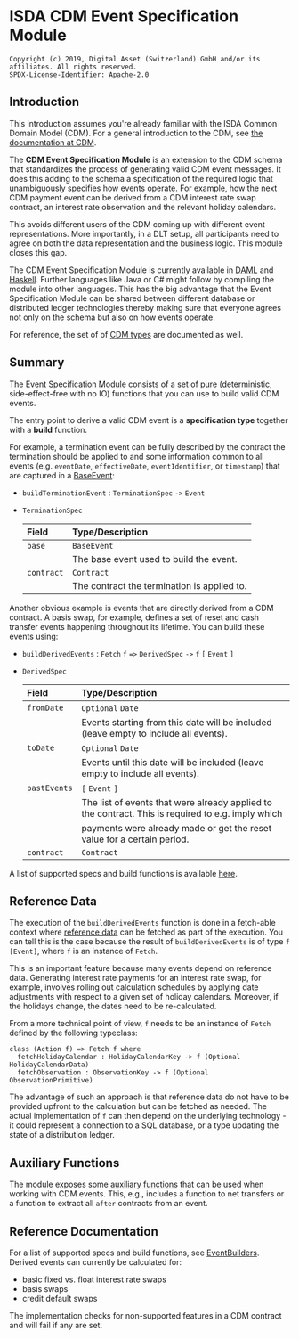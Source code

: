 # ISDA CDM Event Specification Module

    Copyright (c) 2019, Digital Asset (Switzerland) GmbH and/or its affiliates. All rights reserved.
    SPDX-License-Identifier: Apache-2.0

## Introduction

This introduction assumes you're already familiar with the ISDA Common Domain Model (CDM). For a general introduction to the CDM, see [the documentation at CDM](https://portal.cdm.rosetta-technology.io).

The **CDM Event Specification Module** is an extension to the CDM schema that standardizes the process of generating valid CDM event messages. It does this adding to the schema a specification of the required logic that unambiguously specifies how events operate. For example, how the next CDM payment event can be derived from a CDM interest rate swap contract, an interest rate observation and the relevant holiday calendars.

This avoids different users of the CDM coming up with different event representations. More importantly, in a DLT setup, all participants need to agree on both the data representation and the business logic. This module closes this gap.

The CDM Event Specification Module is currently available in [DAML](daml) and [Haskell](haskell). Further languages like Java or C# might follow by compiling the module into other languages. This has the big advantage that the Event Specification Module can be shared between different database or distributed ledger technologies thereby making sure that everyone agrees not only on the schema but also on how events operate.

For reference, the set of of [CDM types](docs/autogen/CdmTypes.md) are documented as well.

## Summary

The Event Specification Module consists of a set of pure (deterministic, side-effect-free with no IO) functions that you can use to build valid CDM events.

The entry point to derive a valid CDM event is a **specification type** together with a **build** function.

For example, a termination event can be fully described by the contract the termination should be applied to and some information common to all events (e.g. `eventDate`, `effectiveDate`, `eventIdentifier`, or `timestamp`) that are captured in a [BaseEvent](docs/autogen/EventBuilder.md):

* `buildTerminationEvent` : `TerminationSpec` `->` `Event`

* `TerminationSpec`

  | Field      | Type/Description |
  | :--------- | :----------------
  | `base`     | `BaseEvent`
  |            | The base event used to build the event.
  | `contract` | `Contract`
  |            | The contract the termination is applied to.


Another obvious example is events that are directly derived from a CDM contract. A basis swap, for example, defines a set of reset and cash transfer events happening throughout its lifetime. You can build these events using:

* `buildDerivedEvents` : `Fetch` `f` `=>` `DerivedSpec` `->` `f` `[` `Event` `]`

* `DerivedSpec`

  | Field        | Type/Description |
  | :----------- | :----------------
  | `fromDate`   | `Optional` `Date`
  |              | Events starting from this date will be included (leave empty to include all events).
  | `toDate`     | `Optional` `Date`
  |              | Events until this date will be included (leave empty to include all events).
  | `pastEvents` | `[` `Event` `]`
  |              | The list of events that were already applied to the contract. This is required to e.g. imply which
  |              | payments were already made or get the reset value for a certain period.
  | `contract`   | `Contract`

A list of supported specs and build functions is available [here](docs/autogen/EventBuilder.md).


## Reference Data

The execution of the `buildDerivedEvents` function is done in a fetch-able context where [reference data](docs/autogen/RefData.md) can be fetched as part of the execution. You can tell this is the case because the result of `buildDerivedEvents` is of type `f [Event]`, where `f` is an instance of `Fetch`. 

This is an important feature because many events depend on reference data. Generating interest rate payments for an interest rate swap, for example, involves rolling out calculation schedules by applying date adjustments with respect to a given set of holiday calendars. Moreover, if the holidays change, the dates need to be re-calculated.

From a more technical point of view, `f` needs to be an instance of `Fetch` defined by the following typeclass:

```
class (Action f) => Fetch f where
  fetchHolidayCalendar : HolidayCalendarKey -> f (Optional HolidayCalendarData)
  fetchObservation : ObservationKey -> f (Optional ObservationPrimitive)
```

The advantage of such an approach is that reference data do not have to be provided upfront to the calculation but can be fetched as needed. The actual implementation of `f` can then depend on the underlying technology - it could represent a connection to a SQL database, or a type updating the state of a distribution ledger.


## Auxiliary Functions

The module exposes some [auxiliary functions](docs/autogen/Auxiliary.md) that can be used when working with CDM events. This, e.g., includes a function to net transfers or a function to extract all `after` contracts from an event.


## Reference Documentation

For a list of supported specs and build functions, see [EventBuilders](docs/autogen/EventBuilder.md). Derived events can currently be calculated for:
* basic fixed vs. float interest rate swaps
* basis swaps
* credit default swaps

The implementation checks for non-supported features in a CDM contract and will fail if any are set.
